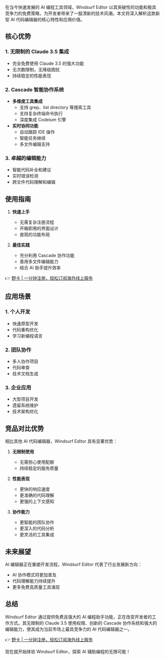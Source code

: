 在当今快速发展的 AI 编程工具领域，Windsurf Editor 以其突破性的功能和极具竞争力的免费策略，为开发者带来了一股清新的技术风潮。本文将深入解析这款新型 AI 代码编辑器的核心特性和应用价值。

## 核心优势

### 1. 无限制的 Claude 3.5 集成
- 完全免费使用 Claude 3.5 的强大功能
- 无次数限制，无降级困扰
- 持续稳定的性能表现

### 2. Cascade 智能协作系统
- **多维度工具集成**
  - 支持 grep、list directory 等搜索工具
  - 支持复杂终端命令执行
  - 深度集成 Codeium 引擎
- **实时协同功能**
  - 自动跟踪 IDE 操作
  - 智能任务继续
  - 多文件编辑支持

### 3. 卓越的编辑能力
- 智能代码补全和建议
- 实时错误检测
- 跨文件代码理解和编辑

## 使用指南

1. **快速上手**
   - 无需复杂注册流程
   - 开箱即用的界面设计
   - 直观的功能布局

2. **最佳实践**
   - 充分利用 Cascade 协作功能
   - 善用多文件编辑能力
   - 结合 AI 助手提升效率

👉 [野卡 | 一分钟注册，轻松订阅海外线上服务](https://bit.ly/bewildcard)

## 应用场景

### 1. 个人开发
- 快速原型开发
- 代码重构优化
- 学习新编程语言

### 2. 团队协作
- 多人协作项目
- 代码审查
- 技术文档生成

### 3. 企业应用
- 大型项目开发
- 遗留系统维护
- 技术架构优化

## 竞品对比优势

相比其他 AI 代码编辑器，Windsurf Editor 具有显著优势：

1. **无限制使用**
   - 无需担心使用配额
   - 持续稳定的服务质量

2. **性能表现**
   - 更快的响应速度
   - 更准确的代码理解
   - 更强的上下文感知

3. **协作能力**
   - 更智能的团队协作
   - 更深入的代码分析
   - 更灵活的工具集成

## 未来展望

AI 编辑器正在重塑开发流程，Windsurf Editor 代表了行业发展新方向：

- AI 协作模式将更加普及
- 代码理解能力持续提升
- 更多免费高质量工具涌现

## 总结

Windsurf Editor 通过提供免费且强大的 AI 编程助手功能，正在改变开发者的工作方式。其无限制的 Claude 3.5 使用权限、创新的 Cascade 协作系统和强大的编辑能力，使其成为当前市场上最具竞争力的 AI 代码编辑器之一。

👉 [野卡 | 一分钟注册，轻松订阅海外线上服务](https://bit.ly/bewildcard)

现在就开始体验 Windsurf Editor，探索 AI 辅助编程的无限可能！